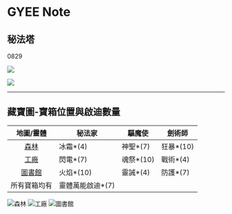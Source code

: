 # GYEE Note

## 秘法塔

0829

![](https://i.imgur.com/e6gwuf0.jpg)

![](https://i.imgur.com/23qm2FT.jpg)

---

## 藏寶圖-寶箱位置與啟迪數量

|  地圖/靈體 | 秘法家 | 驅魔使 | 劍術師 |
| :---: | --- | --- | --- |
|  [森林](#森林) | 冰霜*(4) | 神聖*(7) | 狂暴*(10) |
|  [工廠](#工廠) | 閃電*(7) | 魂祭*(10) | 戰術*(4) |
|  [圖書館](#圖書館) | 火焰*(10) | 靈誡*(4) | 防護*(7) |
|  所有寶箱均有 | 靈體萬能啟迪*(7) |  |  |

![森林](https://i.imgur.com/d2brmkn.jpg)
![工廠](https://i.imgur.com/P4jrLE2.jpg)
![圖書館](https://i.imgur.com/7XASN4z.jpg)

